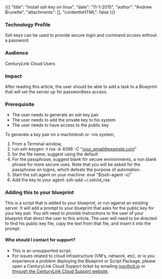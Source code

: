 
{{{
  "title": "Install ssh key on linux",
  "date": "11-1-2015",
  "author": "Andrew Brunette",
  "attachments": [],
  "contentIsHTML": false
}}}

### Technology Profile

Ssh keys can be used to provide secure login and command access without a password.  

### Audience
CenturyLink Cloud Users

### Impact
After reading this article, the user should be able to add a task to a Blueprint that will set the server up for passwordless access.

### Prerequisite
- The user needs to generate an ssh key pair
- The user needs to add the private key to his system
- The user needs to have access to the public key

To generate a key pair on a machintosh or -nix system,
1. From a Terminal window,
  1. run ssh-keygen -t rsa -b 4096 -C "your_email@example.com"
  2. for the file name, suggest using the default
  3. For the passphrase, suggest blank for secure environments, a non blank phrase for more secure uses.  Note that you will be asked for the passphrase on logins, which defeats the purpose of automation.
  4. Start the ssh agent on your machine: eval "$(ssh-agent -s)"
  5. Add the key to your agent: ssh-add ~/.ssh/id_rsa

### Adding this to your blueprint
This is a script that is added to your blueprint, or run against an existing server.  It will add a prompt to your blueprint that asks for the public key for your key pair.  You will need to provide instructions to the user of your blueprint that direct the user to this article.  The user will need to be directed to find his public key file, copy the text from that file, and insert it into the prompt.


#### Who should I contact for support?
* This is an unsupported script.  
* For issues related to cloud infrastructure (VM's, network, etc), or is you experience a problem deploying the Blueprint or Script Package, please open a CenturyLink Cloud Support ticket by emailing [noc@ctl.io](mailto:noc@ctl.io) or [through the CenturyLink Cloud Support website](https://t3n.zendesk.com/tickets/new).
